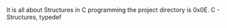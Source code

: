 It is all about Structures in C programming the project directory is 0x0E. C - Structures, typedef 
